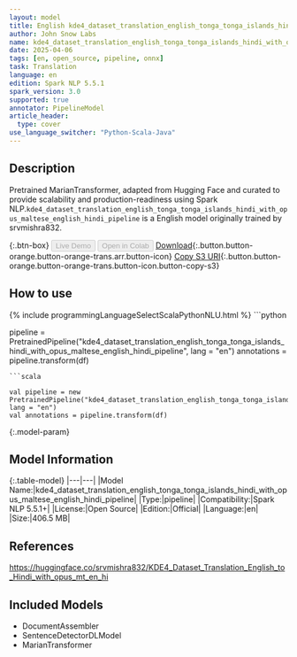 ```yaml
---
layout: model
title: English kde4_dataset_translation_english_tonga_tonga_islands_hindi_with_opus_maltese_english_hindi_pipeline pipeline MarianTransformer from srvmishra832
author: John Snow Labs
name: kde4_dataset_translation_english_tonga_tonga_islands_hindi_with_opus_maltese_english_hindi_pipeline
date: 2025-04-06
tags: [en, open_source, pipeline, onnx]
task: Translation
language: en
edition: Spark NLP 5.5.1
spark_version: 3.0
supported: true
annotator: PipelineModel
article_header:
  type: cover
use_language_switcher: "Python-Scala-Java"
---
```


## Description

Pretrained MarianTransformer, adapted from Hugging Face and curated to provide scalability and production-readiness using Spark NLP.`kde4_dataset_translation_english_tonga_tonga_islands_hindi_with_opus_maltese_english_hindi_pipeline` is a English model originally trained by srvmishra832.

{:.btn-box}
<button class="button button-orange" disabled>Live Demo</button>
<button class="button button-orange" disabled>Open in Colab</button>
[Download](https://s3.amazonaws.com/auxdata.johnsnowlabs.com/public/models/kde4_dataset_translation_english_tonga_tonga_islands_hindi_with_opus_maltese_english_hindi_pipeline_en_5.5.1_3.0_1743971636480.zip){:.button.button-orange.button-orange-trans.arr.button-icon}
[Copy S3 URI](s3://auxdata.johnsnowlabs.com/public/models/kde4_dataset_translation_english_tonga_tonga_islands_hindi_with_opus_maltese_english_hindi_pipeline_en_5.5.1_3.0_1743971636480.zip){:.button.button-orange.button-orange-trans.button-icon.button-copy-s3}

## How to use



<div class="tabs-box" markdown="1">
{% include programmingLanguageSelectScalaPythonNLU.html %}
```python

pipeline = PretrainedPipeline("kde4_dataset_translation_english_tonga_tonga_islands_hindi_with_opus_maltese_english_hindi_pipeline", lang = "en")
annotations =  pipeline.transform(df)   

```
```scala

val pipeline = new PretrainedPipeline("kde4_dataset_translation_english_tonga_tonga_islands_hindi_with_opus_maltese_english_hindi_pipeline", lang = "en")
val annotations = pipeline.transform(df)

```
</div>

{:.model-param}
## Model Information

{:.table-model}
|---|---|
|Model Name:|kde4_dataset_translation_english_tonga_tonga_islands_hindi_with_opus_maltese_english_hindi_pipeline|
|Type:|pipeline|
|Compatibility:|Spark NLP 5.5.1+|
|License:|Open Source|
|Edition:|Official|
|Language:|en|
|Size:|406.5 MB|

## References

https://huggingface.co/srvmishra832/KDE4_Dataset_Translation_English_to_Hindi_with_opus_mt_en_hi

## Included Models

- DocumentAssembler
- SentenceDetectorDLModel
- MarianTransformer